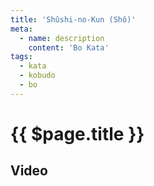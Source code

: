 ```yaml
---
title: 'Shûshi-no-Kun (Shô)'
meta:
  - name: description 
    content: 'Bo Kata' 
tags:
  - kata
  - kobudo
  - bo
---
```


# {{ $page.title }}

<ShowDescription />

## Video

<YouTube videoid="XJmKWmQOnlg" />